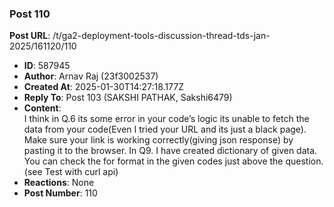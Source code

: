 ### Post 110
**Post URL**: /t/ga2-deployment-tools-discussion-thread-tds-jan-2025/161120/110
- **ID**: 587945
- **Author**: Arnav Raj  (23f3002537)
- **Created At**: 2025-01-30T14:27:18.177Z
- **Reply To**: Post 103 (SAKSHI PATHAK, Sakshi6479)
- **Content**:  
  I think in Q.6 its some error in your code’s logic its unable to fetch the data from your code(Even I tried your URL and its just a black page). Make sure your link is working correctly(giving json response) by pasting it to the browser.
In Q9. I have created dictionary of given data. You can check the for format in the given codes just above the question.(see Test with curl api)
- **Reactions**: None
- **Post Number**: 110

